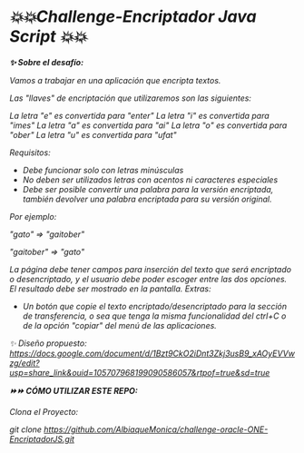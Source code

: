 # <em>💥💥Challenge-Encriptador Java Script 💥💥<em>

<b>✨ Sobre el desafío:</b>

Vamos a trabajar en una aplicación que encripta textos.

Las "llaves" de encriptación que utilizaremos son las siguientes:

La letra "e" es convertida para "enter"
La letra "i" es convertida para "imes"
La letra "a" es convertida para "ai"
La letra "o" es convertida para "ober"
La letra "u" es convertida para "ufat"

Requisitos:
- Debe funcionar solo con letras minúsculas
- No deben ser utilizados letras con acentos ni caracteres especiales
- Debe ser posible convertir una palabra para la versión encriptada, también devolver una palabra encriptada para su versión original.

Por ejemplo:

"gato" => "gaitober"

"gaitober" => "gato"

La página debe tener campos para inserción del texto que será encriptado o desencriptado, y el usuario debe poder escoger entre las dos opciones.
El resultado debe ser mostrado en la pantalla.
Extras:
- Un botón que copie el texto encriptado/desencriptado para la sección de transferencia, o sea que tenga la misma funcionalidad del ctrl+C o de la opción "copiar" del menú de las aplicaciones.


✨ Diseño propuesto: https://docs.google.com/document/d/1Bzt9CkO2iDnt3Zkj3usB9_xAOyEVVwzg/edit?usp=share_link&ouid=105707968199090586057&rtpof=true&sd=true


<b>⏩⏩ CÓMO UTILIZAR ESTE REPO:</b>

Clona el Proyecto:

git clone https://github.com/AlbiaqueMonica/challenge-oracle-ONE-EncriptadorJS.git







